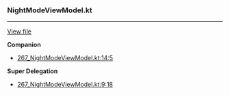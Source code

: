 ### NightModeViewModel.kt
---
[View file](files/267_NightModeViewModel.kt)

**Companion**

 - [267_NightModeViewModel.kt:14:5](files/267_NightModeViewModel.kt#L14)

**Super Delegation**

 - [267_NightModeViewModel.kt:9:18](files/267_NightModeViewModel.kt#L9:)
